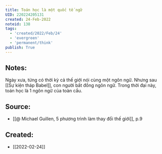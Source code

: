 ```yaml
---
title: Toán học là một quốc tế ngữ
UID: 220224205131
created: 24-Feb-2022
noteid: 138
tags:
  - 'created/2022/Feb/24'
  - 'evergreen'
  - 'permanent/think'
publish: True
---
```

## Notes:
Ngày xưa, từng có thời kỳ cả thế giới nói cùng một ngôn ngữ. Nhưng sau [[Sự kiện tháp Babel]], con người bất đồng ngôn ngữ. Trong thời đại này, toán học là 1 ngôn ngữ của toàn cầu.

## Source:
- [[@ Michael Guillen, 5 phương trình làm thay đổi thế giới]], p.9




## Created:
- [[2022-02-24]]

